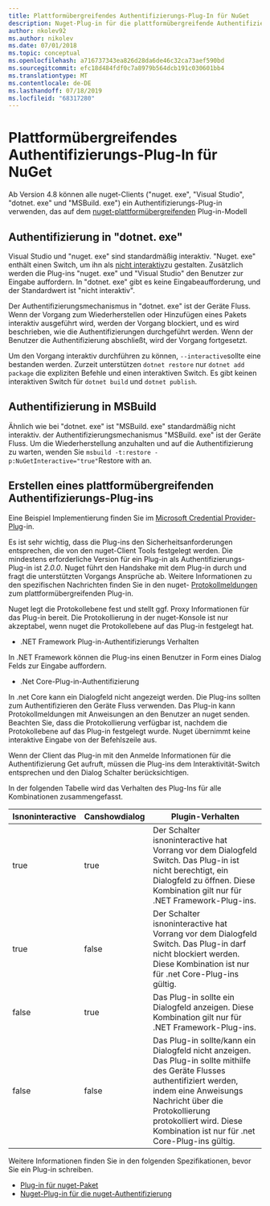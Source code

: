 ```yaml
---
title: Plattformübergreifendes Authentifizierungs-Plug-In für NuGet
description: Nuget-Plug-in für die plattformübergreifende Authentifizierung für nuget. exe, dotnet. exe, MSBuild. exe und Visual Studio
author: nkolev92
ms.author: nikolev
ms.date: 07/01/2018
ms.topic: conceptual
ms.openlocfilehash: a716737343ea826d28da6de46c32ca73aef590bd
ms.sourcegitcommit: efc18d484fdf0c7a8979b564dcb191c030601bb4
ms.translationtype: MT
ms.contentlocale: de-DE
ms.lasthandoff: 07/18/2019
ms.locfileid: "68317280"
---
```

# <a name="nuget-cross-platform-authentication-plugin"></a>Plattformübergreifendes Authentifizierungs-Plug-In für NuGet

Ab Version 4.8 können alle nuget-Clients ("nuget. exe", "Visual Studio", "dotnet. exe" und "MSBuild. exe") ein Authentifizierungs-Plug-in verwenden, das auf dem [nuget-plattformübergreifenden](NuGet-Cross-Platform-Plugins.md) Plug-in-Modell

## <a name="authentication-in-dotnetexe"></a>Authentifizierung in "dotnet. exe"

Visual Studio und "nuget. exe" sind standardmäßig interaktiv. "Nuget. exe" enthält einen Switch, um ihn als [nicht interaktiv](../nuget-exe-CLI-Reference.md)zu gestalten.
Zusätzlich werden die Plug-ins "nuget. exe" und "Visual Studio" den Benutzer zur Eingabe auffordern.
In "dotnet. exe" gibt es keine Eingabeaufforderung, und der Standardwert ist "nicht interaktiv".

Der Authentifizierungsmechanismus in "dotnet. exe" ist der Geräte Fluss. Wenn der Vorgang zum Wiederherstellen oder Hinzufügen eines Pakets interaktiv ausgeführt wird, werden der Vorgang blockiert, und es wird beschrieben, wie die Authentifizierungen durchgeführt werden.
Wenn der Benutzer die Authentifizierung abschließt, wird der Vorgang fortgesetzt.

Um den Vorgang interaktiv durchführen zu können, `--interactive`sollte eine bestanden werden.
Zurzeit unterstützen `dotnet restore` nur `dotnet add package` die expliziten Befehle und einen interaktiven Switch.
Es gibt keinen interaktiven Switch für `dotnet build` und `dotnet publish`.

## <a name="authentication-in-msbuild"></a>Authentifizierung in MSBuild

Ähnlich wie bei "dotnet. exe" ist "MSBuild. exe" standardmäßig nicht interaktiv. der Authentifizierungsmechanismus "MSBuild. exe" ist der Geräte Fluss.
Um die Wiederherstellung anzuhalten und auf die Authentifizierung zu warten, wenden Sie `msbuild -t:restore -p:NuGetInteractive="true"`Restore with an.

## <a name="creating-a-cross-platform-authentication-plugin"></a>Erstellen eines plattformübergreifenden Authentifizierungs-Plug-ins

Eine Beispiel Implementierung finden Sie im [Microsoft Credential Provider-Plug](https://github.com/Microsoft/artifacts-credprovider)-in.

Es ist sehr wichtig, dass die Plug-ins den Sicherheitsanforderungen entsprechen, die von den nuget-Client Tools festgelegt werden.
Die mindestens erforderliche Version für ein Plug-in als Authentifizierungs-Plug-in ist *2.0.0*.
Nuget führt den Handshake mit dem Plug-in durch und fragt die unterstützten Vorgangs Ansprüche ab.
Weitere Informationen zu den spezifischen Nachrichten finden Sie in den nuget- [Protokollmeldungen](NuGet-Cross-Platform-Plugins.md#protocol-messages-index) zum plattformübergreifenden Plug-in.

Nuget legt die Protokollebene fest und stellt ggf. Proxy Informationen für das Plug-in bereit.
Die Protokollierung in der nuget-Konsole ist nur akzeptabel, wenn nuget die Protokollebene auf das Plug-in festgelegt hat.

- .NET Framework Plug-in-Authentifizierungs Verhalten

In .NET Framework können die Plug-ins einen Benutzer in Form eines Dialog Felds zur Eingabe auffordern.

- .Net Core-Plug-in-Authentifizierung

In .net Core kann ein Dialogfeld nicht angezeigt werden. Die Plug-ins sollten zum Authentifizieren den Geräte Fluss verwenden.
Das Plug-in kann Protokollmeldungen mit Anweisungen an den Benutzer an nuget senden.
Beachten Sie, dass die Protokollierung verfügbar ist, nachdem die Protokollebene auf das Plug-in festgelegt wurde.
Nuget übernimmt keine interaktive Eingabe von der Befehlszeile aus.

Wenn der Client das Plug-in mit den Anmelde Informationen für die Authentifizierung Get aufruft, müssen die Plug-ins dem Interaktivität-Switch entsprechen und den Dialog Schalter berücksichtigen. 

In der folgenden Tabelle wird das Verhalten des Plug-Ins für alle Kombinationen zusammengefasst.

| Isnoninteractive | Canshowdialog | Plugin-Verhalten |
| ---------------- | ------------- | --------------- |
| true | true | Der Schalter isnoninteractive hat Vorrang vor dem Dialogfeld Switch. Das Plug-in ist nicht berechtigt, ein Dialogfeld zu öffnen. Diese Kombination gilt nur für .NET Framework-Plug-ins. |
| true | false | Der Schalter isnoninteractive hat Vorrang vor dem Dialogfeld Switch. Das Plug-in darf nicht blockiert werden. Diese Kombination ist nur für .net Core-Plug-ins gültig. |
| false | true | Das Plug-in sollte ein Dialogfeld anzeigen. Diese Kombination gilt nur für .NET Framework-Plug-ins. |
| false | false | Das Plug-in sollte/kann ein Dialogfeld nicht anzeigen. Das Plug-in sollte mithilfe des Geräte Flusses authentifiziert werden, indem eine Anweisungs Nachricht über die Protokollierung protokolliert wird. Diese Kombination ist nur für .net Core-Plug-ins gültig. |

Weitere Informationen finden Sie in den folgenden Spezifikationen, bevor Sie ein Plug-in schreiben.

- [Plug-in für nuget-Paket](https://github.com/NuGet/Home/wiki/NuGet-Package-Download-Plugin)
- [Nuget-Plug-in für die nuget-Authentifizierung](https://github.com/NuGet/Home/wiki/NuGet-cross-plat-authentication-plugin)
